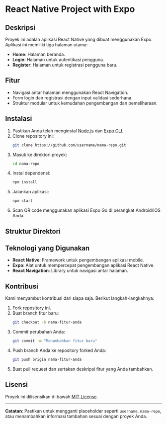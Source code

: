 # React Native Project with Expo

## Deskripsi
Proyek ini adalah aplikasi React Native yang dibuat menggunakan Expo. Aplikasi ini memiliki tiga halaman utama:
- **Home**: Halaman beranda.
- **Login**: Halaman untuk autentikasi pengguna.
- **Register**: Halaman untuk registrasi pengguna baru.

## Fitur
- Navigasi antar halaman menggunakan React Navigation.
- Form login dan registrasi dengan input validasi sederhana.
- Struktur modular untuk kemudahan pengembangan dan pemeliharaan.

## Instalasi
1. Pastikan Anda telah menginstal [Node.js](https://nodejs.org/) dan [Expo CLI](https://docs.expo.dev/get-started/installation/).
2. Clone repository ini:
    ```bash
    git clone https://github.com/username/nama-repo.git
    ```
3. Masuk ke direktori proyek:
    ```bash
    cd nama-repo
    ```
4. Instal dependensi:
    ```bash
    npm install
    ```
5. Jalankan aplikasi:
    ```bash
    npm start
    ```
6. Scan QR code menggunakan aplikasi Expo Go di perangkat Android/iOS Anda.

## Struktur Direktori

## Teknologi yang Digunakan
- **React Native**: Framework untuk pengembangan aplikasi mobile.
- **Expo**: Alat untuk mempercepat pengembangan aplikasi React Native.
- **React Navigation**: Library untuk navigasi antar halaman.

## Kontribusi
Kami menyambut kontribusi dari siapa saja. Berikut langkah-langkahnya:
1. Fork repository ini.
2. Buat branch fitur baru:
    ```bash
    git checkout -b nama-fitur-anda
    ```
3. Commit perubahan Anda:
    ```bash
    git commit -m "Menambahkan fitur baru"
    ```
4. Push branch Anda ke repository forked Anda:
    ```bash
    git push origin nama-fitur-anda
    ```
5. Buat pull request dan sertakan deskripsi fitur yang Anda tambahkan.

## Lisensi
Proyek ini dilisensikan di bawah [MIT License](LICENSE).

---

**Catatan**: Pastikan untuk mengganti placeholder seperti `username`, `nama-repo`, atau menambahkan informasi tambahan sesuai dengan proyek Anda.
